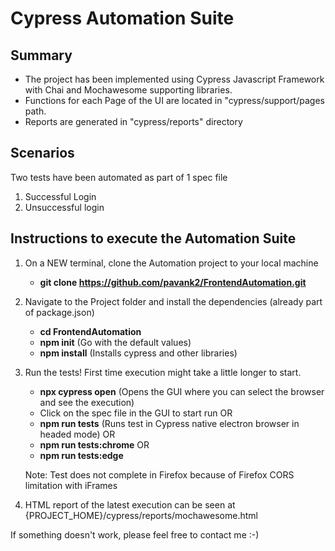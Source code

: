 # Cypress Automation Suite

## Summary

- The project has been implemented using Cypress Javascript Framework with Chai and Mochawesome supporting libraries.
- Functions for each Page of the UI are located in "cypress/support/pages path.
- Reports are generated in "cypress/reports" directory
 


## Scenarios

Two tests have been automated as part of 1 spec file  
1) Successful Login  
2) Unsuccessful login


## Instructions to execute the Automation Suite

1. On a NEW terminal, clone the Automation project to your local machine

   - **git clone https://github.com/pavank2/FrontendAutomation.git**

2. Navigate to the Project folder and install the dependencies (already part of package.json)

   - **cd FrontendAutomation**
   - **npm init** (Go with the default values)
   - **npm install** (Installs cypress and other libraries)

3. Run the tests! First time execution might take a little longer to start.

   - **npx cypress open** (Opens the GUI where you can select the browser and see the execution)
   - Click on the spec file in the GUI to start run
    OR
   - **npm run tests** (Runs test in Cypress native electron browser in headed mode)
   OR
   - **npm run tests:chrome**
   OR
    - **npm run tests:edge**
    
   Note: Test does not complete in Firefox because of Firefox CORS limitation with iFrames 

4. HTML report of the latest execution can be seen at {PROJECT_HOME}/cypress/reports/mochawesome.html

If something doesn't work, please feel free to contact me :-)
